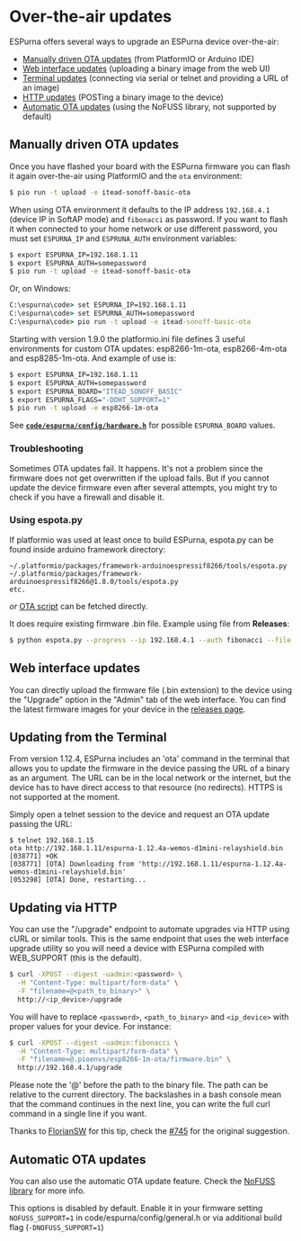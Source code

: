 # Over-the-air updates

ESPurna offers several ways to upgrade an ESPurna device over-the-air:

* [Manually driven OTA updates](#manually-driven-ota-updates) (from PlatformIO or Arduino IDE)
* [Web interface updates](#web-interface-updates) (uploading a binary image from the web UI)
* [Terminal updates](#updating-from-the-terminal) (connecting via serial or telnet and providing a URL of an image)
* [HTTP updates](#updating-via-http) (POSTing a binary image to the device)
* [Automatic OTA updates](#automatic-ota-updates) (using the NoFUSS library, not supported by default)

## Manually driven OTA updates

Once you have flashed your board with the ESPurna firmware you can flash it again over-the-air using PlatformIO and the ```ota``` environment:

```bash
$ pio run -t upload -e itead-sonoff-basic-ota
```

When using OTA environment it defaults to the IP address `192.168.4.1` (device IP in SoftAP mode) and `fibonacci` as password. If you want to flash it when connected to your home network or use different password, you must set `ESPURNA_IP` and `ESPRUNA_AUTH` environment variables:

```bash
$ export ESPURNA_IP=192.168.1.11
$ export ESPURNA_AUTH=somepassword
$ pio run -t upload -e itead-sonoff-basic-ota
```

Or, on Windows:
```cmd
C:\espurna\code> set ESPURNA_IP=192.168.1.11
C:\espurna\code> set ESPURNA_AUTH=somepassword
C:\espurna\code> pio run -t upload -e itead-sonoff-basic-ota
```

Starting with version 1.9.0 the platformio.ini file defines 3 useful environments for custom OTA updates: esp8266-1m-ota, esp8266-4m-ota and esp8285-1m-ota. And example of use is:

```bash
$ export ESPURNA_IP=192.168.1.11
$ export ESPURNA_AUTH=somepassword
$ export ESPURNA_BOARD="ITEAD_SONOFF_BASIC"
$ export ESPURNA_FLAGS="-DDHT_SUPPORT=1"
$ pio run -t upload -e esp8266-1m-ota
```

See **[`code/espurna/config/hardware.h`](https://github.com/xoseperez/espurna/blob/dev/code/espurna/config/hardware.h)** for possible `ESPURNA_BOARD` values.

### Troubleshooting

Sometimes OTA updates fail. It happens. It's not a problem since the firmware does not get overwritten if the upload fails. But if you cannot update the device firmware even after several attempts, you might try to check if you have a firewall and disable it.

### Using espota.py

If platformio was used at least once to build ESPurna, espota.py can be found inside arduino framework directory:
```
~/.platformio/packages/framework-arduinoespressif8266/tools/espota.py
~/.platformio/packages/framework-arduinoespressif8266@1.8.0/tools/espota.py
etc.
```
*or* [OTA script](https://raw.githubusercontent.com/esp8266/Arduino/master/tools/espota.py) can be fetched directly.

It does require existing firmware .bin file. Example using file from **Releases**:
```bash
$ python espota.py --progress --ip 192.168.4.1 --auth fibonacci --file espurna-<version>-itead-sonoff-basic.bin
```

## Web interface updates

You can directly upload the firmware file (.bin extension) to the device using the "Upgrade" option in the "Admin" tab of the web interface. You can find the latest firmware images for your device in the [releases page](https://github.com/xoseperez/espurna/releases/).

## Updating from the Terminal

From version 1.12.4, ESPurna includes an 'ota' command in the terminal that allows you to update the firmware in the device passing the URL of a binary as an argument. The URL can be in the local network or the internet, but the device has to have direct access to that resource (no redirects). HTTPS is not supported at the moment.

Simply open a telnet session to the device and request an OTA update passing the URL:

```
$ telnet 192.168.1.15
ota http://192.168.1.11/espurna-1.12.4a-wemos-d1mini-relayshield.bin
[038771] +OK
[038771] [OTA] Downloading from 'http://192.168.1.11/espurna-1.12.4a-wemos-d1mini-relayshield.bin'
[053298] [OTA] Done, restarting...
```

## Updating via HTTP

You can use the "/upgrade" endpoint to automate upgrades via HTTP using cURL or similar tools. This is the same endpoint that uses the web interface upgrade utility so you will need a device with ESPurna compiled with WEB_SUPPORT (this is the default).

```bash
$ curl -XPOST --digest -uadmin:<password> \
  -H "Content-Type: multipart/form-data" \
  -F "filename=@<path_to_binary>" \
  http://<ip_device>/upgrade
```

You will have to replace `<password>`, `<path_to_binary>` and `<ip_device>` with proper values for your device. For instance:

```bash
$ curl -XPOST --digest -uadmin:fibonacci \
  -H "Content-Type: multipart/form-data" \
  -F "filename=@.pioenvs/esp8266-1m-ota/firmware.bin" \
  http://192.168.4.1/upgrade
```

Please note the '@' before the path to the binary file. The path can be relative to the current directory. The backslashes in a bash console mean that the command continues in the next line, you can write the full curl command in a single line if you want.

Thanks to [FlorianSW](https://github.com/FlorianSW) for this tip, check the [#745](https://github.com/xoseperez/espurna/issues/745) for the original suggestion.

## Automatic OTA updates

You can also use the automatic OTA update feature. Check the [NoFUSS library](https://bitbucket.org/xoseperez/nofuss) for more info.

This options is disabled by default. Enable it in your firmware setting `NOFUSS_SUPPORT=1` in code/espurna/config/general.h or via additional build flag (`-DNOFUSS_SUPPORT=1`)
